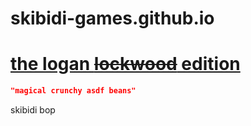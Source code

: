 # skibidi-games.github.io

# [the logan ~~lockwood~~ edition](https://skibidi-games.github.io/logan-edition/)

```json
"magical crunchy asdf beans"
```

skibidi bop
